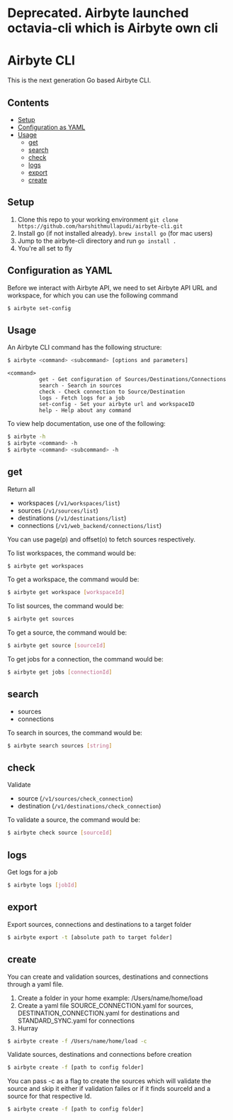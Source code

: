 # Deprecated. Airbyte launched octavia-cli which is Airbyte own cli

# Airbyte CLI

This is the next generation Go based Airbyte CLI.

## Contents
- [Setup](#setup)
- [Configuration as YAML](#configuration-as-yaml)
- [Usage](#usage)
  - [get](#get)
  - [search](#search)
  - [check](#check)
  - [logs](#logs)
  - [export](#export)
  - [create](#create)

##  Setup
1. Clone this repo to your working environment
   `git clone https://github.com/harshithmullapudi/airbyte-cli.git`
2. Install go (if not installed already).
   `brew install go` (for mac users)
3. Jump to the airbyte-cli directory and run
   `go install .`
4. You're all set to fly

##  Configuration as YAML
Before we interact with Airbyte API, we need to set Airbyte API URL and workspace, for which you can use the following command
```bash
$ airbyte set-config
```

##  Usage
An Airbyte CLI command has the following structure:
```bash
$ airbyte <command> <subcommand> [options and parameters]
```
```
<command>
          get - Get configuration of Sources/Destinations/Connections
          search - Search in sources
          check - Check connection to Source/Destination
          logs - Fetch logs for a job
          set-config - Set your airbyte url and workspaceID
          help - Help about any command
```
To view help documentation, use one of the following:
```bash
$ airbyte -h
$ airbyte <command> -h
$ airbyte <command> <subcommand> -h
```
## get
Return all
   - workspaces (`/v1/workspaces/list`)
   - sources (`/v1/sources/list`)
   - destinations (`/v1/destinations/list`)
   - connections (`/v1/web_backend/connections/list`)

You can use page(p) and offset(o) to fetch sources respectively.

To list workspaces, the command would be:
```bash
$ airbyte get workspaces
```
To get a workspace, the command would be:
```bash
$ airbyte get workspace [workspaceId]
```
To list sources, the command would be:
```bash
$ airbyte get sources
```
To get a source, the command would be:
```bash
$ airbyte get source [sourceId]
```
To get jobs for a connection, the command would be:
```bash
$ airbyte get jobs [connectionId]
```

## search
   - sources
   - connections

To search in sources, the command would be:
```bash
$ airbyte search sources [string]
```

## check
Validate
   - source (`/v1/sources/check_connection`)
   - destination (`/v1/destinations/check_connection`)

To validate a source, the command would be:
```bash
$ airbyte check source [sourceId]
```

## logs
Get logs for a job
```bash
$ airbyte logs [jobId]
```

## export
Export sources, connections and destinations to a target folder
```bash
$ airbyte export -t [absolute path to target folder]
```

## create

You can create and validation sources, destinations and connections through a yaml file.

1. Create a folder in your home example: /Users/name/home/load
2. Create a yaml file SOURCE_CONNECTION.yaml for sources, DESTINATION_CONNECTION.yaml for destinations and STANDARD_SYNC.yaml for connections
3. Hurray

```bash
$ airbyte create -f /Users/name/home/load -c
```


Validate sources, destinations and connections before creation
```bash
$ airbyte create -f [path to config folder]
```

You can pass -c as a flag to create the sources which will validate the source and skip it either if validation failes or if it finds sourceId and
a source for that respective Id.

```bash
$ airbyte create -f [path to config folder]
```
